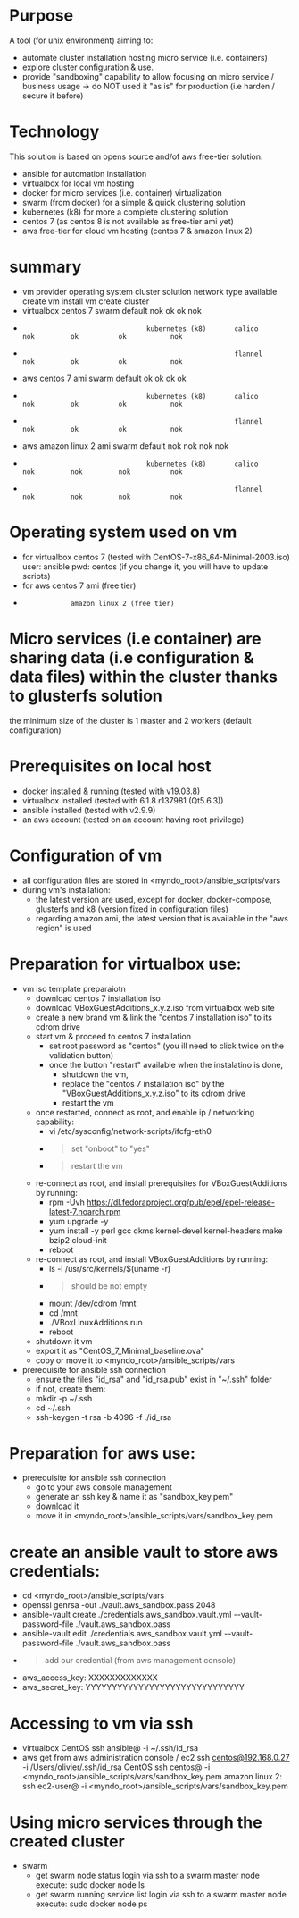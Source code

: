 # Purpose
A tool (for unix environment) aiming to:
* automate cluster installation hosting micro service (i.e. containers)
* explore cluster configuration & use.
* provide "sandboxing" capability to allow focusing on micro service / business usage -> do NOT used it "as is" for production (i.e harden / secure it before)


# Technology
This solution is based on opens source and/of aws free-tier solution:
 * ansible for automation installation
 * virtualbox for local vm hosting
 * docker for micro services (i.e. container) virtualization
 * swarm (from docker) for a simple & quick clustering solution
 * kubernetes (k8) for more a complete clustering solution
 * centos 7 (as centos 8 is not available as free-tier ami yet)
 * aws free-tier for cloud vm hosting (centos 7 & amazon linux 2)


# summary
- vm provider    operating system    cluster solution      network type    available   create vm   install vm   create cluster
- virtualbox     centos 7            swarm                 default         nok         ok          ok           nok
-                                    kubernetes (k8)       calico          nok         ok          ok           nok
-                                                          flannel         nok         ok          ok           nok
- aws            centos 7 ami        swarm                 default         ok          ok          ok           ok
-                                    kubernetes (k8)       calico          nok         ok          ok           nok
-                                                          flannel         nok         ok          ok           nok
- aws            amazon linux 2 ami  swarm                 default         nok         nok         nok          nok
-                                    kubernetes (k8)       calico          nok         nok         nok          nok
-                                                          flannel         nok         nok         nok          nok


# Operating system used on vm
- for virtualbox  centos 7 (tested with CentOS-7-x86_64-Minimal-2003.iso) user: ansible pwd: centos (if you change it, you will have to update scripts)
- for aws         centos 7 ami   (free tier)
-                 amazon linux 2 (free tier)


# Micro services (i.e container) are sharing data (i.e configuration & data files) within the cluster thanks to glusterfs solution
the minimum size of the cluster is 1 master and 2 workers (default configuration)


# Prerequisites on local host
- docker installed & running (tested with v19.03.8)
- virtualbox installed (tested with 6.1.8 r137981 (Qt5.6.3))
- ansible installed (tested with v2.9.9)
- an aws account (tested on an account having root privilege)


# Configuration of vm
- all configuration files are stored in <myndo_root>/ansible_scripts/vars
- during vm's installation:
  - the latest version are used, except for docker, docker-compose, glusterfs and k8 (version fixed in configuration files)
  - regarding amazon ami, the latest version that is available in the "aws region" is used


# Preparation for virtualbox use:
  - vm iso template preparaiotn
    - download centos 7 installation iso
    - download VBoxGuestAdditions_x.y.z.iso from virtualbox web site
    - create a new brand vm & link the "centos 7 installation iso" to its cdrom drive
    - start vm & proceed to centos 7 installation
      - set root password as "centos" (you ill need to click twice on the validation button)
      - once the button "restart" available when the instalatino is done,
        - shutdown the vm,
        - replace the "centos 7 installation iso" by the "VBoxGuestAdditions_x.y.z.iso" to its cdrom drive
        - restart the vm
    - once restarted, connect as root, and enable ip / networking capability:
      - vi /etc/sysconfig/network-scripts/ifcfg-eth0
      - > set "onboot" to "yes"
      - > restart the vm
    - re-connect as root, and install prerequisites for VBoxGuestAdditions by running:
        - rpm -Uvh https://dl.fedoraproject.org/pub/epel/epel-release-latest-7.noarch.rpm
        - yum upgrade -y
        - yum install -y perl gcc dkms kernel-devel kernel-headers make bzip2 cloud-init
        - reboot
    - re-connect as root, and install VBoxGuestAdditions by running:
        - ls -l /usr/src/kernels/$(uname -r)
        - > should be not empty
        - mount /dev/cdrom /mnt
        - cd /mnt
        - ./VBoxLinuxAdditions.run
        - reboot
    - shutdown it vm
    - export it as "CentOS_7_Minimal_baseline.ova"
    - copy or move it to <myndo_root>/ansible_scripts/vars
  - prerequisite for ansible ssh connection
    - ensure the files "id_rsa" and "id_rsa.pub" exist in "~/.ssh" folder
    - if not, create them:
    - mkdir -p ~/.ssh
    - cd ~/.ssh
    - ssh-keygen -t rsa -b 4096 -f ./id_rsa


# Preparation for aws use:
* prerequisite for ansible ssh connection
  - go to your aws console management
  - generate an ssh key & name it as "sandbox_key.pem"
  - download it
  - move it in <myndo_root>/ansible_scripts/vars/sandbox_key.pem
# create an ansible vault to store aws credentials:
  - cd <myndo_root>/ansible_scripts/vars
  - openssl genrsa -out ./vault.aws_sandbox.pass 2048
  - ansible-vault create ./credentials.aws_sandbox.vault.yml --vault-password-file ./vault.aws_sandbox.pass
  - ansible-vault edit ./credentials.aws_sandbox.vault.yml --vault-password-file ./vault.aws_sandbox.pass
  - > add our credential (from aws management console)
  - aws_access_key: XXXXXXXXXXXXX
  - aws_secret_key: YYYYYYYYYYYYYYYYYYYYYYYYYYYYYY

# Accessing to vm via ssh
* virtualbox
    CentOS
      ssh ansible@<ip from ansible inventory file> -i  ~/.ssh/id_rsa
* aws
  get <vm dns name> from aws administration console / ec2
  ssh centos@192.168.0.27 -i /Users/olivier/.ssh/id_rsa
  CentOS
    ssh centos@<vm dns name> -i  <myndo_root>/ansible_scripts/vars/sandbox_key.pem
  amazon linux 2:
    ssh ec2-user@<vm dns name> -i  <myndo_root>/ansible_scripts/vars/sandbox_key.pem

# Using micro services through the created cluster
* swarm
    - get swarm node status
      login via ssh to a swarm master node
      execute: sudo docker node ls
    - get swarm running service list
      login via ssh to a swarm master node
      execute: sudo docker node ps
